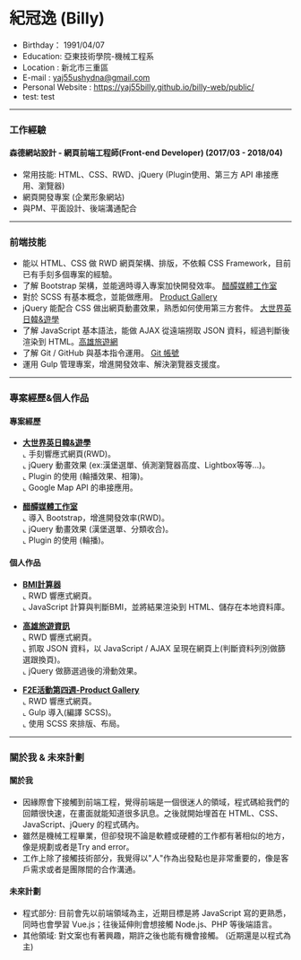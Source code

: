 # 紀冠逸 (Billy)
- Birthday： 1991/04/07 <br>
- Education: 亞東技術學院-機械工程系 <br>
- Location : 新北市三重區 <br>
- E-mail : yaj55ushydna@gmail.com <br>
- Personal Website : https://yaj55billy.github.io/billy-web/public/ 
- test: test
<hr>

### 工作經驗

#### 森德網站設計 - 網頁前端工程師(Front-end Developer) (2017/03 - 2018/04)

* 常用技能: HTML、CSS、RWD、jQuery (Plugin使用、第三方 API 串接應用、瀏覽器) 
* 網頁開發專案 (企業形象網站)
* 與PM、平面設計、後端溝通配合
<hr>


### 前端技能

- 能以 HTML、CSS 做 RWD 網頁架構、排版，不依賴 CSS Framework，目前已有手刻多個專案的經驗。
- 了解 Bootstrap 架構，並能適時導入專案加快開發效率。 <a href="http://www.vinegarhouse.com.tw/index.php" target="_blank">醋醰媒體工作室</a>
- 對於 SCSS 有基本概念，並能做應用。 <a href="https://yaj55billy.github.io/product-gallery/public/" target="_blank">Product Gallery</a>
- jQuery 能配合 CSS 做出網頁動畫效果，熟悉如何使用第三方套件。 <a href="http://www.geos.com.tw/index.php" target="_blank">大世界英日韓&遊學</a>
- 了解 JavaScript 基本語法，能做 AJAX 從遠端撈取 JSON 資料，經過判斷後渲染到 HTML。<a href="https://yaj55billy.github.io/travel-info/" target="_blank">高雄旅遊網</a>
- 了解 Git / GitHub 與基本指令運用。 <a href="https://github.com/yaj55billy" target="_blank">Git 帳號</a>
- 運用 Gulp 管理專案，增進開發效率、解決瀏覽器支援度。 
<hr>

### 專案經歷&個人作品

#### 專案經歷
- <a href="http://www.geos.com.tw/index.php" target="_blank"><B>大世界英日韓&遊學</B></a> <br>
  ⌞ 手刻響應式網頁(RWD)。 <br>
  ⌞ jQuery 動畫效果 (ex:漢堡選單、偵測瀏覽器高度、Lightbox等等...)。 <br>
  ⌞ Plugin 的使用 (輪播效果、相簿)。 <br>
  ⌞ Google Map API 的串接應用。

- <a href="http://www.vinegarhouse.com.tw/index.php" target="_blank"><B>醋醰媒體工作室</B></a> <br>
  ⌞ 導入 Bootstrap，增進開發效率(RWD)。 <br>
  ⌞ jQuery 動畫效果 (漢堡選單、分類收合)。 <br>
  ⌞ Plugin 的使用 (輪播)。

#### 個人作品

- <a href="https://yaj55billy.github.io/bmi-calculator/" target="_blank"><B>BMI計算器</B></a> <br>
  ⌞ RWD 響應式網頁。 <br>
  ⌞ JavaScript 計算與判斷BMI，並將結果渲染到 HTML、儲存在本地資料庫。

- <a href="https://yaj55billy.github.io/travel-info/" target="_blank"><B>高雄旅遊資訊</B></a> <br>
  ⌞ RWD 響應式網頁。 <br>
  ⌞ 抓取 JSON 資料，以 JavaScript / AJAX 呈現在網頁上(判斷資料列別做篩選跟換頁)。<br>
  ⌞ jQuery 做篩選過後的滑動效果。

- <a href="https://yaj55billy.github.io/product-gallery/public/" target="_blank"><B>F2E活動第四週-Product Gallery</B></a> <br>
  ⌞ RWD 響應式網頁。 <br>
  ⌞ Gulp 導入(編譯 SCSS)。<br>
  ⌞ 使用 SCSS 來排版、布局。
<hr>


### 關於我 & 未來計劃 
#### 關於我
- 因緣際會下接觸到前端工程，覺得前端是一個很迷人的領域，程式碼給我們的回饋很快速，在畫面就能知道很多訊息。之後就開始埋首在 HTML、CSS、JavaScript、jQuery 的程式碼內。 <br>
- 雖然是機械工程畢業，但卻發現不論是軟體或硬體的工作都有著相似的地方，像是規劃或者是Try and error。 <br>
- 工作上除了接觸技術部分，我覺得以"人"作為出發點也是非常重要的，像是客戶需求或者是團隊間的合作溝通。 

#### 未來計劃
- 程式部分: 目前會先以前端領域為主，近期目標是將 JavaScript 寫的更熟悉，同時也會學習 Vue.js；往後延伸則會想接觸 Node.js、PHP 等後端語言。<br>
- 其他領域: 對文案也有著興趣，期許之後也能有機會接觸。 (近期還是以程式為主) 
